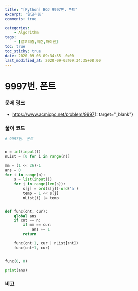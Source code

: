 ```yaml
---
title: "[Python] BOJ 9997번. 폰트"
excerpt: '알고리즘'
comments: true

categories:
    - Algorithm
tags:
    - [알고리즘,백준,파이썬]
toc: true
toc_sticky: true
date: 2020-09-03 09:34:35 -0400
last_modified_at: 2020-09-03T09:34:35+08:00
---
```


# 9997번. 폰트

### 문제 링크
- <https://www.acmicpc.net/problem/9997>{: target="\_blank"}

### 풀이 코드

```python
# 9997번. 폰트


n = int(input())
nList = [0 for i in range(n)]

mm = (1 << 26)-1
ans = 0
for i in range(n):
    s = list(input())
    for j in range(len(s)):
        s[j] = ord(s[j])-ord('a')
        temp = 1 << s[j]
        nList[i] |= temp


def func(cnt, cur):
    global ans
    if cnt == n:
        if mm == cur:
            ans += 1
        return

    func(cnt+1, cur | nList[cnt])
    func(cnt+1, cur)


func(0, 0)

print(ans)
```

### 비고